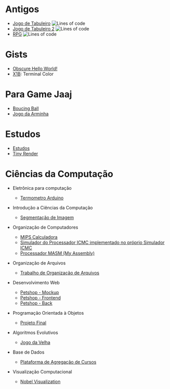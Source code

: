 # Antigos
- [Jogo de Tabuleiro](https://github.com/Edwolt/Jogo-de-Tabuleiro)
  ![Lines of code](https://img.shields.io/tokei/lines/github/Edwolt/Jogo-de-Tabuleiro?style=flat-square)
- [Jogo de Tabuleiro 2](https://github.com/Edwolt/Jogo-de-Tabuleiro-2)
  ![Lines of code](https://img.shields.io/tokei/lines/github/Edwolt/Jogo-de-Tabuleiro-2?style=flat-square)
- [RPG](https://github.com/Edwolt/RPG)
  ![Lines of code](https://img.shields.io/tokei/lines/github/Edwolt/RPG?style=flat-square)
<!-- Truco -->

# Gists
- [Obscure Hello World!](https://gist.github.com/Edwolt/7b74c332715207c876628dd9a5e6e997)
- [X1B](https://gist.github.com/Edwolt/95d32eb40e79f4f73a6a4a102753292a): Terminal Color

# Para Game Jaaj
- [Boucing Ball](https://github.com/Edwolt/BoucingBall)
- [Jogo da Arminha](https://github.com/Edwolt/JogoDaArminha)

# Estudos
- [Estudos](https://gitlab.com/Edwolt/Estudos)
- [Tiny Render](https://github.com/Edwolt/TinyRenderer)

# Ciências da Computação
- Eletrônica para computação
    - [Termometro Arduino](https://github.com/Edwolt/Termometro-Arduino)
- Introdução a Ciências da Computação
    - [Segmentação de Imagem](https://github.com/Edwolt/TrabalhoICC-SegmentacaoDeImagem)

- Organização de Computadores
    - [MIPS Calculadora](https://github.com/Edwolt/MIPS-Calculadora)
    - [Simulador do Processador ICMC implementado no próprio Simulador ICMC](https://github.com/Edwolt/PICMC-Simul)
    - [Processador MASM (My Assembly)](https://github.com/Edwolt/Processador-MASM)
- Organização de Arquivos
    - [Trabalho de Organização de Arquivos](https://github.com/Edwolt/OrganizacaoDeArquivos-Trabalho)
- Desenvolvimento Web
    - [Petshop - Mockup](https://github.com/Edwolt/Petshop-Mockup)
    - [Petshop - Frontend](https://github.com/FulecoRafa/petshop-front)
    - [Petshop - Back](https://github.com/FulecoRafa/petshop-back)
- Programação Orientada à Objetos
    - [Projeto Final](https://github.com/lucasyamamoto/SSC0103-Programacao-Orientada-a-Objetos-Projeto-Final)

- Algoritmos Evolutivos
    - [Jogo da Velha](https://github.com/Edwolt/Jogo-da-Velha)

- Base de Dados
    - [Plataforma de Agregação de Cursos](https://github.com/WictorDalbosco/TrabalhoBD)

- Visualização Computacional
    - [Nobel Visualization](https://github.com/NathanTBP/nobeldatavisualization)
